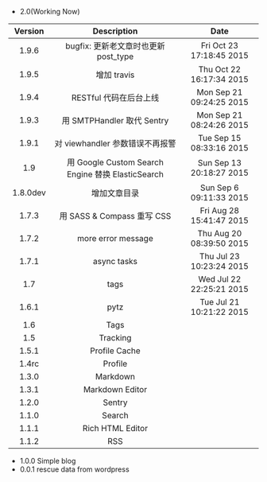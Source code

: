 - 2.0(Working Now)

| Version | Description | Date |
|:--:|:--:|:--:|
| 1.9.6 | bugfix: 更新老文章时也更新 post_type | Fri Oct 23 17:18:45 2015 |
| 1.9.5 | 增加 travis | Thu Oct 22 16:17:34 2015 |
| 1.9.4 | RESTful 代码在后台上线 | Mon Sep 21 09:24:25 2015 |
| 1.9.3 | 用 SMTPHandler 取代 Sentry | Mon Sep 21 08:24:26 2015 |
| 1.9.1 | 对 viewhandler 参数错误不再报警 |Tue Sep 15 08:33:16 2015 |
| 1.9 | 用 Google Custom Search Engine 替换 ElasticSearch | Sun Sep 13 20:18:27 2015 |
| 1.8.0dev | 增加文章目录 | Sun Sep  6 09:11:33 2015 |
| 1.7.3 | 用 SASS & Compass 重写 CSS | Fri Aug 28 15:41:47 2015 |
| 1.7.2 | more error message | Thu Aug 20 08:39:50 2015 |
| 1.7.1 | async tasks | Thu Jul 23 10:23:24 2015 |
| 1.7 | tags | Wed Jul 22 22:25:21 2015 |
| 1.6.1 | pytz | Tue Jul 21 10:21:22 2015 |
| 1.6 | Tags ||
| 1.5 | Tracking ||
| 1.5.1 | Profile Cache ||
| 1.4rc | Profile ||
| 1.3.0 | Markdown ||
| 1.3.1 | Markdown Editor ||
| 1.2.0 | Sentry ||
| 1.1.0 | Search ||
| 1.1.1 | Rich HTML Editor ||
| 1.1.2 | RSS ||

- 1.0.0 Simple blog
- 0.0.1 rescue data from wordpress